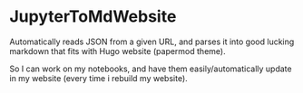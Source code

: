 # JupyterToMdWebsite


Automatically reads JSON from a given URL, and parses it into good lucking markdown that fits with Hugo website (papermod theme). 

So I can work on my notebooks, and have them easily/automatically update in my website (every time i rebuild my website).
